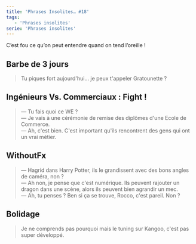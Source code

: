 ```yaml
---
title: 'Phrases Insolites… #18'
tags:
   - 'Phrases insolites'
serie: 'Phrases insolites'
---
```


C’est fou ce qu’on peut entendre quand on tend l’oreille&nbsp;!

<!-- more -->

## Barbe de 3 jours

> Tu piques fort aujourd'hui… je peux t'appeler Gratounette&nbsp;?

## Ingénieurs Vs. Commerciaux&nbsp;: Fight&nbsp;!

> — Tu fais quoi ce WE&nbsp;?  
> — Je vais à une cérémonie de remise des diplômes d'une Ecole de Commerce.  
> — Ah, c'est bien. C'est important qu'ils rencontrent des gens qui ont un vrai
> métier.

## WithoutFx

> — Hagrid dans Harry Potter, ils le grandissent avec des bons angles de caméra,
> non&nbsp;?  
> — Ah non, je pense que c'est numérique. Ils peuvent rajouter un dragon dans
> une scène, alors ils peuvent bien agrandir un mec.  
> — Ah, tu penses&nbsp;? Ben si ça se trouve, Rocco, c'est pareil. Non&nbsp;?

## Bolidage

> Je ne comprends pas pourquoi mais le tuning sur Kangoo, c'est pas super
> développé.
